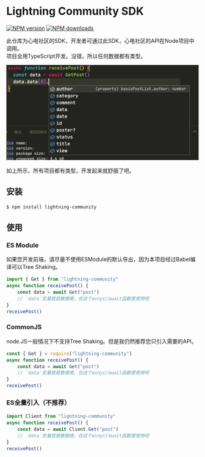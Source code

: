 # Lightning Community SDK

[![NPM version](https://img.shields.io/npm/v/lightning-community.svg?style=flat)](https://npmjs.org/package/lightning-community)
[![NPM downloads](http://img.shields.io/npm/dm/lightning-community.svg?style=flat)](https://npmjs.org/package/lightning-community)

此仓库为心电社区的SDK，开发者可通过此SDK，心电社区的API在Node项目中调用。  
项目全用TypeScript开发。没错，所以任何数据都有类型。  

![如图所示，所有项目都有类型](https://github.com/LightningLion-Studio/Community-Node/blob/master/assets/tips.png?raw=true) 

如上所示，所有项目都有类型，开发起来就舒服了吧。

## 安装

```bash
$ npm install lightning-community
```

## 使用

### ES Module

如果您开发前端，请尽量不使用ESModule的默认导出，因为本项目经过Babel编译可以Tree Shaking。

```ts
import { Get } from "lightning-community"
async function receivePost() {
    const data = await Get("post")
    // `data`变量就是数据喽，在这个asnyc/await函数里使用吧
}
receivePost()
```

### CommonJS

node.JS一般情况下不支持Tree Shaking。但是我仍然推荐您只引入需要的API。

```js
const { Get } = require("lightning-community")
async function receivePost() {
    const data = await Get("post")
    // `data`变量就是数据喽，在这个asnyc/await函数里使用吧
}
receivePost()
```

### ES全量引入（不推荐）
```ts
import Client from "ligntning-community"
async function receivePost() {
    const data = await Client.Get("post")
    // `data`变量就是数据喽，在这个asnyc/await函数里使用吧
}
receivePost()
```

